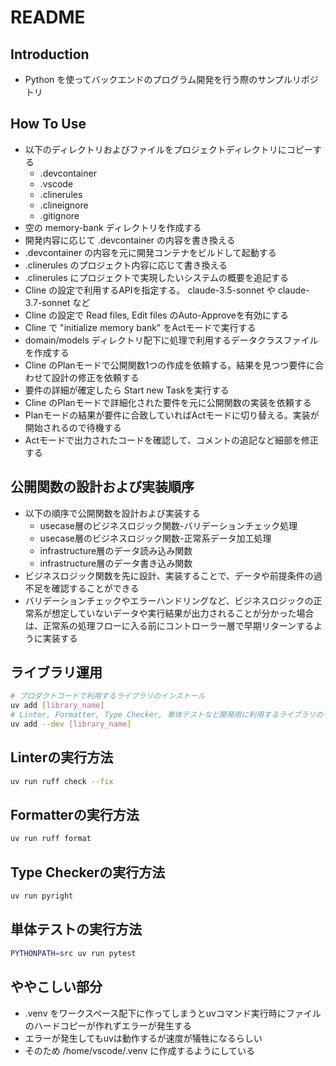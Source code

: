 # README
## Introduction
- Python を使ってバックエンドのプログラム開発を行う際のサンプルリポジトリ

## How To Use
- 以下のディレクトリおよびファイルをプロジェクトディレクトリにコピーする
  - .devcontainer
  - .vscode
  - .clinerules
  - .clineignore
  - .gitignore
- 空の memory-bank ディレクトリを作成する
- 開発内容に応じて .devcontainer の内容を書き換える
- .devcontainer の内容を元に開発コンテナをビルドして起動する
- .clinerules のプロジェクト内容に応じて書き換える
- .clinerules にプロジェクトで実現したいシステムの概要を追記する
- Cline の設定で利用するAPIを指定する。 claude-3.5-sonnet や claude-3.7-sonnet など
- Cline の設定で Read files, Edit files のAuto-Approveを有効にする
- Cline で "initialize memory bank" をActモードで実行する
- domain/models ディレクトリ配下に処理で利用するデータクラスファイルを作成する
- Cline のPlanモードで公開関数1つの作成を依頼する。結果を見つつ要件に合わせて設計の修正を依頼する
- 要件の詳細が確定したら Start new Taskを実行する
- Cline のPlanモードで詳細化された要件を元に公開関数の実装を依頼する
- Planモードの結果が要件に合致していればActモードに切り替える。実装が開始されるので待機する
- Actモードで出力されたコードを確認して、コメントの追記など細部を修正する

## 公開関数の設計および実装順序
- 以下の順序で公開関数を設計および実装する
  - usecase層のビジネスロジック関数-バリデーションチェック処理
  - usecase層のビジネスロジック関数-正常系データ加工処理
  - infrastructure層のデータ読み込み関数
  - infrastructure層のデータ書き込み関数
- ビジネスロジック関数を先に設計、実装することで、データや前提条件の過不足を確認することができる
- バリデーションチェックやエラーハンドリングなど、ビジネスロジックの正常系が想定していないデータや実行結果が出力されることが分かった場合は、正常系の処理フローに入る前にコントローラー層で早期リターンするように実装する

## ライブラリ運用

```bash
# プロダクトコードで利用するライブラリのインストール
uv add [library_name]
# Linter, Formatter, Type Checker, 単体テストなど開発用に利用するライブラリのインストール
uv add --dev [library_name]
```

## Linterの実行方法

```bash
uv run ruff check --fix
```

## Formatterの実行方法

```bash
uv run ruff format
```

## Type Checkerの実行方法

```bash
uv run pyright
```

## 単体テストの実行方法

```bash
PYTHONPATH=src uv run pytest
```

## ややこしい部分
- .venv をワークスペース配下に作ってしまうとuvコマンド実行時にファイルのハードコピーが作れずエラーが発生する
- エラーが発生してもuvは動作するが速度が犠牲になるらしい
- そのため /home/vscode/.venv に作成するようにしている
